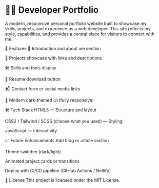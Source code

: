 # 🧑‍💻 Developer Portfolio

A modern, responsive personal portfolio website built to showcase my skills, projects, and experience as a web developer. This site reflects my style, capabilities, and provides a central place for visitors to connect with me.

🎯 Features
👋 Introduction and about me section

💼 Projects showcase with links and descriptions

🛠️ Skills and tools display

📄 Resume download button

📬 Contact form or social media links

🌙 Modern dark-themed UI (fully responsive)



🛠️ Tech Stack
HTML5 — Structure and layout

CSS3 / Tailwind / SCSS (choose what you used) — Styling

JavaScript — Interactivity




📈 Future Enhancements
Add blog or article section

Theme switcher (dark/light)

Animated project cards or transitions

Deploy with CI/CD pipeline (GitHub Actions / Netlify)

📄 License
This project is licensed under the MIT License.

